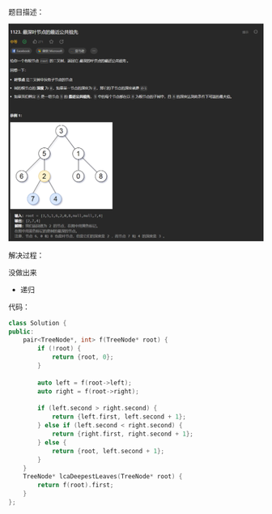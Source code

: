题目描述：

![image](/basicaldatastructure/binary_tree/image/image67.png)

解决过程：

没做出来

- 递归

代码：

```cpp
class Solution {
public:
    pair<TreeNode*, int> f(TreeNode* root) {
        if (!root) {
            return {root, 0};
        }

        auto left = f(root->left);
        auto right = f(root->right);

        if (left.second > right.second) {
            return {left.first, left.second + 1};
        } else if (left.second < right.second) {
            return {right.first, right.second + 1};
        } else {
            return {root, left.second + 1};
        }
    }
    TreeNode* lcaDeepestLeaves(TreeNode* root) {
        return f(root).first;
    }
};
```